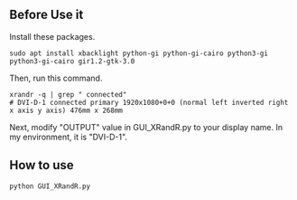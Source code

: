 ## Before Use it
Install these packages.
```
sudo apt install xbacklight python-gi python-gi-cairo python3-gi python3-gi-cairo gir1.2-gtk-3.0
```

Then, run this command.
```
xrandr -q | grep " connected"
# DVI-D-1 connected primary 1920x1080+0+0 (normal left inverted right x axis y axis) 476mm x 268mm

```
Next, modify "OUTPUT" value in GUI_XRandR.py to your display name. In my environment, it is "DVI-D-1".


## How to use

```
python GUI_XRandR.py
```
